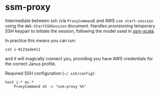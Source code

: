 ssm-proxy
=========

Intermediate between ssh (via `ProxyCommand`) and AWS `ssm start-session` using the `AWS-StartSSHSession` document.
Handles provisioning temporary SSH keypair to initiate the session, following the model used in [ssm-scala](https://github.com/guardian/ssm-scala).

In practice this means you can run:

```
ssh i-0123ade411
```

and it will magically connect you, providing you have AWS credentials for the correct Janus profile.

Required SSH configuration (`~/.ssh/config`):

```
host i-* mi-*
    ProxyCommand sh -c "ssm-proxy %h"
```